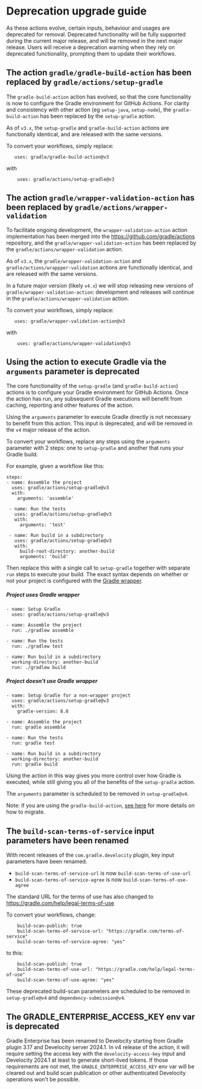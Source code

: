 # Deprecation upgrade guide

As these actions evolve, certain inputs, behaviour and usages are deprecated for removal.
Deprecated functionality will be fully supported during the current major release, and will be
removed in the next major release.
Users will receive a deprecation warning when they rely on deprecated functionality,
prompting them to update their workflows.

## The action `gradle/gradle-build-action` has been replaced by `gradle/actions/setup-gradle`

The `gradle-build-action` action has evolved, so that the core functionality is now to configure the
Gradle environment for GitHub Actions. For clarity and consistency with other action (eg `setup-java`, `setup-node`), the `gradle-build-action` has been replaced by the `setup-gradle` action.

As of `v3.x`, the `setup-gradle` and `gradle-build-action` actions are functionally identical,
and are released with the same versions.

To convert your workflows, simply replace:
```
   uses: gradle/gradle-build-action@v3
```
with
```
    uses: gradle/actions/setup-gradle@v3
```

## The action `gradle/wrapper-validation-action` has been replaced by `gradle/actions/wrapper-validation`

To facilitate ongoing development, the `wrapper-validation-action` action implementation has been merged into
the https://github.com/gradle/actions repository, and the `gradle/wrapper-validation-action` has been replaced by the `gradle/actions/wrapper-validation` action.

As of `v3.x`, the `gradle/wrapper-validation-action` and `gradle/actions/wrappper-validation` actions are
functionally identical, and are released with the same versions.

In a future major version (likely `v4.x`) we will stop releasing new versions of `gradle/wrapper-validation-action`:
development and releases will continue in the `gradle/actions/wrapper-validation` action.

To convert your workflows, simply replace:
```
   uses: gradle/wrapper-validation-action@v3
```
with
```
    uses: gradle/actions/wrapper-validation@v3
```

## Using the action to execute Gradle via the `arguments` parameter is deprecated

The core functionality of the `setup-gradle` (and `gradle-build-action`) actions is to configure your
Gradle environment for GitHub Actions. Once the action has run, any subsequent Gradle executions will
benefit from caching, reporting and other features of the action.

Using the `arguments` parameter to execute Gradle directly is not necessary to benefit from this action.
This input is deprecated, and will be removed in the `v4` major release of the action.

To convert your workflows, replace any steps using the `arguments` parameter with 2 steps: one to `setup-gradle` and another that runs your Gradle build.

For example, given a workflow like this:

```
steps:
- name: Assemble the project
  uses: gradle/actions/setup-gradle@v3
  with:
    arguments: 'assemble'

 - name: Run the tests
   uses: gradle/actions/setup-gradle@v3
   with:
     arguments: 'test'

 - name: Run build in a subdirectory
   uses: gradle/actions/setup-gradle@v3
   with:
     build-root-directory: another-build
     arguments: 'build'
```

Then replace this with a single call to `setup-gradle` together with separate `run` steps to execute your build.
The exact syntax depends on whether or not your project is configured with the [Gradle wrapper](https://docs.gradle.org/current/userguide/gradle_wrapper.html).

##### Project uses Gradle wrapper

```
- name: Setup Gradle
  uses: gradle/actions/setup-gradle@v3

- name: Assemble the project
  run: ./gradlew assemble

- name: Run the tests
  run: ./gradlew test

- name: Run build in a subdirectory
  working-directory: another-build
  run: ./gradlew build
```

##### Project doesn't use Gradle wrapper

```
- name: Setup Gradle for a non-wrapper project
  uses: gradle/actions/setup-gradle@v3
  with:
    gradle-version: 8.8

- name: Assemble the project
  run: gradle assemble

- name: Run the tests
  run: gradle test

- name: Run build in a subdirectory
  working-directory: another-build
  run: gradle build
```

Using the action in this way gives you more control over how Gradle is executed, while still giving you
all of the benefits of the `setup-gradle` action.

The `arguments` parameter is scheduled to be removed in `setup-gradle@v4`.

Note: if you are using the `gradle-build-action`, [see here](#the-action-gradlegradle-build-action-has-been-replaced-by-gradleactionssetup-gradle) for more details on how to migrate.

## The `build-scan-terms-of-service` input parameters have been renamed

With recent releases of the `com.gradle.develocity` plugin, key input parameters have been renamed.
- `build-scan-terms-of-service-url` is now `build-scan-terms-of-use-url`
- `build-scan-terms-of-service-agree` is now `build-scan-terms-of-use-agree`

The standard URL for the terms of use has also changed to https://gradle.com/help/legal-terms-of-use

To convert your workflows, change:
```
    build-scan-publish: true
    build-scan-terms-of-service-url: "https://gradle.com/terms-of-service"
    build-scan-terms-of-service-agree: "yes"
```

to this:
```
    build-scan-publish: true
    build-scan-terms-of-use-url: "https://gradle.com/help/legal-terms-of-use"
    build-scan-terms-of-use-agree: "yes"
```
These deprecated build-scan parameters are scheduled to be removed in `setup-gradle@v4` and `dependency-submission@v4`.

## The GRADLE_ENTERPRISE_ACCESS_KEY env var is deprecated
Gradle Enterprise has been renamed to Develocity starting from Gradle plugin 3.17 and Develocity server 2024.1.
In v4 release of the action, it will require setting the access key with the `develocity-access-key` input and Develocity 2024.1 at least to generate short-lived tokens.
If those requirements are not met, the `GRADLE_ENTERPRISE_ACCESS_KEY` env var will be cleared out and build scan publication or other authenticated Develocity operations won't be possible.
